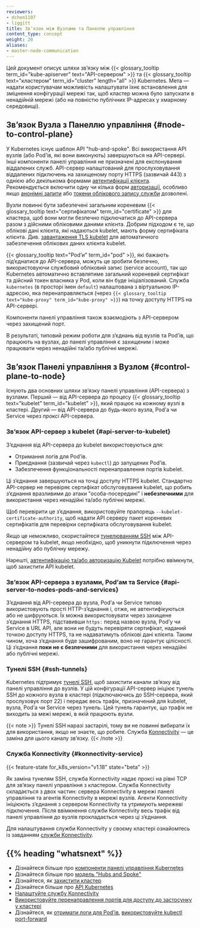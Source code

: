 ```yaml
---
reviewers:
- dchen1107
- liggitt
title: Звʼязок між Вузлами та Панеллю управління
content_type: concept
weight: 20
aliases:
- master-node-communication
---
```


<!-- overview -->

Цей документ описує шляхи звʼязку між {{< glossary_tooltip term_id="kube-apiserver" text="API-сервером" >}} та {{< glossary_tooltip text="кластером" term_id="cluster" length="all" >}} Kubernetes. Мета — надати користувачам можливість налаштувати їхнє встановлення для зміцнення конфігурації мережі так, щоб кластер можна було запускати в ненадійній мережі (або на повністю публічних IP-адресах у хмарному середовищі).

<!-- body -->

## Звʼязок Вузла з Панеллю управління {#node-to-control-plane}

У Kubernetes існує шаблон API "hub-and-spoke". Всі використання API вузлів (або Podʼів, які вони виконують) завершуються на API-сервері. Інші компоненти панелі управління не призначені для експонування віддалених служб. API-сервер налаштований для прослуховування віддалених підключень на захищеному порту HTTPS (зазвичай 443) з однією або декількома формами [автентифікації клієнта](/docs/reference/access-authn-authz/authentication/). Рекомендується включити одну чи кілька форм [авторизації](/docs/reference/access-authn-authz/authorization/), особливо якщо [анонімні запити](/docs/reference/access-authn-authz/authentication/#anonymous-requests) або [токени облікового запису служби](/docs/reference/access-authn-authz/authentication/#service-account-tokens) дозволені.

Вузли повинні бути забезпечені загальним кореневим {{< glossary_tooltip text="сертифікатом" term_id="certificate" >}} для кластера, щоб вони могли безпечно підключатися до API-сервера разом з дійсними обліковими даними клієнта. Добрим підходом є те, що облікові дані клієнта, які надаються kubelet, мають форму сертифіката клієнта. Див. [завантаження TLS kubelet](/docs/reference/access-authn-authz/kubelet-tls-bootstrapping/) для автоматичного забезпечення облікових даних клієнта kubelet.

{{< glossary_tooltip text="Podʼи" term_id="pod" >}}, які бажають підʼєднатися до API-сервера, можуть це зробити безпечно, використовуючи службовий обліковий запис (service account), так що Kubernetes автоматично вставлятиме загальний кореневий сертифікат та дійсний токен власника у Pod, коли він буде ініціалізований. Служба `kubernetes` (в просторі імен `default`) налаштована з віртуальною IP-адресою, яка перенаправляється (через `{{< glossary_tooltip text="kube-proxy" term_id="kube-proxy" >}}`) на точку доступу HTTPS на API-сервері.

Компоненти панелі управління також взаємодіють з API-сервером через захищений порт.

В результаті, типовий режим роботи для зʼєднань від вузлів та Podʼів, що працюють на
вузлах, до панелі управління є захищеним і може працювати через ненадійні та/або публічні мережі.

## Звʼязок Панелі управління з Вузлом {#control-plane-to-node}

Існують два основних шляхи звʼязку панелі управління (API-сервера) з вузлами. Перший — від API-сервера до процесу {{< glossary_tooltip text="kubelet" term_id="kubelet" >}}, який працює на кожному вузлі в кластері. Другий — від API-сервера до будь-якого вузла, Podʼа чи Service через _проксі_ API-сервера.

### Звʼязок API-сервер з kubelet {#api-server-to-kubelet}

Зʼєднання від API-сервера до kubelet використовуються для:

* Отримання логів для Podʼів.
* Приєднання (зазвичай через `kubectl`) до запущених Podʼів.
* Забезпечення функціональності перенаправлення портів kubelet.

Ці зʼєднання завершуються на точці доступу HTTPS kubelet. Стандартно API-сервер не
перевіряє сертифікат обслуговування kubelet, що робить зʼєднання вразливими до атаки "особа-посередині" і **небезпечними** для використання через ненадійні та/або публічні мережі.

Щоб перевірити це зʼєднання, використовуйте прапорець `--kubelet-certificate-authority`, щоб надати API серверу пакет кореневих сертифікатів для перевірки сертифіката обслуговування kubelet.

Якщо це неможливо, скористайтеся [тунелюванням SSH](#ssh-tunnels) між API-сервером та kubelet, якщо необхідно, щоб уникнути підключення через ненадійну або публічну мережу.

Нарешті, [автентифікацію та/або авторизацію Kubelet](/docs/reference/access-authn-authz/kubelet-authn-authz/) потрібно ввімкнути, щоб захистити API kubelet.

### Звʼязок API-сервера з вузлами, Podʼам та Service {#api-server-to-nodes-pods-and-services}

Зʼєднання від API-сервера до вузла, Podʼа чи Service типово використовують прості HTTP-зʼєднання і, отже, не автентифікуються або не шифруються. Їх можна використовувати через захищене зʼєднання HTTPS, підставивши `https:` перед назвою вузла, Podʼу чи Service в URL API, але вони не будуть перевіряти сертифікат, наданий точкою доступу HTTPS, та не надаватимуть облікові дані клієнта. Таким чином, хоча зʼєднання буде зашифрованим, воно не гарантує цілісності. Ці зʼєднання **поки не є безпечними** для використання через ненадійні або публічні мережі.

### Тунелі SSH {#ssh-tunnels}

Kubernetes підтримує [тунелі SSH](https://www.ssh.com/academy/ssh/tunneling), щоб захистити канали звʼязку від панелі управління до вузлів. У цій конфігурації API-сервер ініціює тунель SSH до кожного вузла в кластері (підключаючись до SSH-сервера, який прослуховує порт 22) і передає весь трафік, призначений для kubelet, вузла, Podʼа чи Service через тунель. Цей тунель гарантує, що трафік не виходить за межі мережі, в якій працюють вузли.

{{< note >}}
Тунелі SSH наразі застарілі, тому ви не повинні вибирати їх для використання, якщо не знаєте, що робите. Служба [Konnectivity](#konnectivity-service) — це заміна для цього каналу звʼязку.
{{< /note >}}

### Служба Konnectivity {#konnectivity-service}

{{< feature-state for_k8s_version="v1.18" state="beta" >}}

Як заміна тунелям SSH, служба Konnectivity надає проксі на рівні TCP для звʼязку панелі управління з кластером. Служба Konnectivity складається з двох частин: сервера Konnectivity в мережі панелі управління та агентів Konnectivity в мережі вузлів. Агенти Konnectivity ініціюють зʼєднання з сервером Konnectivity та утримують мережеві підключення. Після ввімкнення служби Konnectivity весь трафік від панелі управління до вузлів прокладається через ці зʼєднання.

Для налаштування служби Konnectivity у своєму кластері ознайомтесь із завданням [служби Konnectivity](/docs/tasks/extend-kubernetes/setup-konnectivity/).

## {{% heading "whatsnext" %}}

* Дізнайтеся більше про [компоненти панелі управління Kubernetes](/docs/concepts/overview/components/#control-plane-components)
* Дізнайтеся більше про [модель "Hubs and Spoke"](https://book.kubebuilder.io/multiversion-tutorial/conversion-concepts.html#hubs-spokes-and-other-wheel-metaphors)
* Дізнайтеся, як [захистити кластер](/docs/tasks/administer-cluster/securing-a-cluster/)
* Дізнайтеся більше про [API Kubernetes](/docs/concepts/overview/kubernetes-api/)
* [Налаштуйте службу Konnectivity](/docs/tasks/extend-kubernetes/setup-konnectivity/)
* [Використовуйте перенаправлення портів для доступу до застосунку у кластері](/docs/tasks/access-application-cluster/port-forward-access-application-cluster/)
* Дізнайтеся, як [отримати логи для Podʼів](/docs/tasks/debug/debug-application/debug-running-pod/#examine-pod-logs), [використовуйте kubectl port-forward](/docs/tasks/access-application-cluster/port-forward-access-application-cluster/#forward-a-local-port-to-a-port-on-the-pod)
